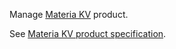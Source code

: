 Manage [Materia KV](https://www.clever-cloud.com/materia/materia-kv/) product.

See [Materia KV product specification](https://www.clever.cloud/developers/doc/addons/materia-kv/).
